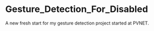 # Gesture_Detection_For_Disabled
A new fresh start for my gesture detection project started at PVNET.
